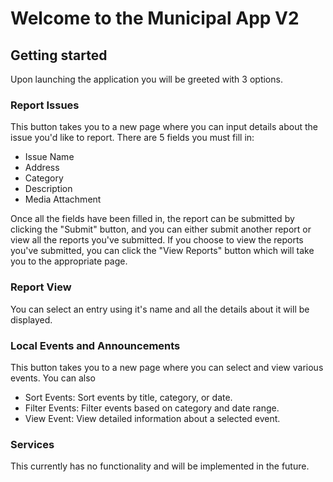 # Welcome to the Municipal App V2
## Getting started
Upon launching the application you will be greeted with 3 options.

### Report Issues
This button takes you to a new page where you can input details about the issue you'd like to report.
There are 5 fields you must fill in:
-   Issue Name
-   Address
-   Category
-   Description
-   Media Attachment

Once all the fields have been filled in, the report can be submitted by clicking the "Submit" button, and you can either submit another report or view all the reports you've submitted.
If you choose to view the reports you've submitted, you can click the "View Reports" button which will take you to the appropriate page.

### Report View
You can select an entry using it's name and all the details about it will be displayed.

### Local Events and Announcements
This button takes you to a new page where you can select and view various events.
You can also 
- Sort Events: Sort events by title, category, or date.
- Filter Events: Filter events based on category and date range.
- View Event: View detailed information about a selected event.

### Services
This currently has no functionality and will be implemented in the future.